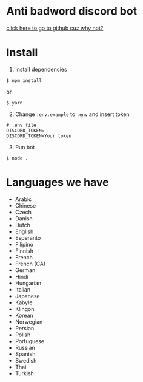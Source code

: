 # Anti badword discord bot

[click here to go to github cuz why not?](https://github.com/ronnapatp/antibadwordbot)

# Install

1. Install dependencies

```shell
$ npm install
```

or

```shell
$ yarn
```

2. Change `.env.example` to `.env` and insert token

```.env
# .env file
DISCORD_TOKEN=
DISCORD_TOKEN=Your token
```

3. Run bot

```shell
$ node .
```

# Languages we have

- Arabic	
- Chinese	
- Czech	
- Danish	
- Dutch	
- English	
- Esperanto	
- Filipino	
- Finnish	
- French	
- French (CA)
- German	
- Hindi	
- Hungarian	
- Italian	
- Japanese	
- Kabyle	
- Klingon	
- Korean	
- Norwegian	
- Persian	
- Polish	
- Portuguese	
- Russian	
- Spanish	
- Swedish	
- Thai
- Turkish	
